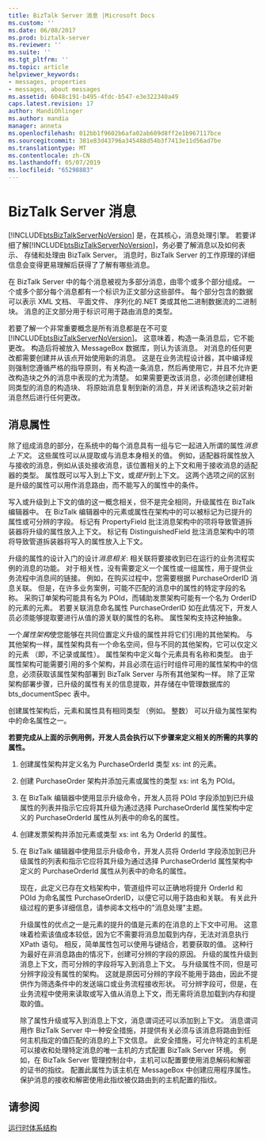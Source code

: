 ```yaml
---
title: BizTalk Server 消息 |Microsoft Docs
ms.custom: ''
ms.date: 06/08/2017
ms.prod: biztalk-server
ms.reviewer: ''
ms.suite: ''
ms.tgt_pltfrm: ''
ms.topic: article
helpviewer_keywords:
- messages, properties
- messages, about messages
ms.assetid: 6048c191-b495-4fdc-b547-e3e322340a49
caps.latest.revision: 17
author: MandiOhlinger
ms.author: mandia
manager: anneta
ms.openlocfilehash: 012bb1f9602b6afa02ab609d8ff2e1b967117bce
ms.sourcegitcommit: 381e83d43796a345488d54b3f7413e11d56ad7be
ms.translationtype: MT
ms.contentlocale: zh-CN
ms.lasthandoff: 05/07/2019
ms.locfileid: "65298883"
---
```

# <a name="the-biztalk-server-message"></a>BizTalk Server 消息
[!INCLUDE[btsBizTalkServerNoVersion](../includes/btsbiztalkservernoversion-md.md)] 是，在其核心，消息处理引擎。 若要详细了解[!INCLUDE[btsBizTalkServerNoVersion](../includes/btsbiztalkservernoversion-md.md)]，务必要了解消息以及如何表示、 存储和处理由 BizTalk Server。 消息时，BizTalk Server 的工作原理的详细信息会变得更易理解后获得了了解有哪些消息。  
  
 在 BizTalk Server 中的每个消息被视为多部分消息，由零个或多个部分组成。 一个或多个部分每个消息都有一个标识为正文部分这些部件。 每个部分包含的数据可以表示 XML 文档、 平面文件、 序列化的.NET 类或其他二进制数据流的二进制块。 消息的正文部分用于标识可用于路由消息的类型。  
  
 若要了解一个非常重要概念是所有消息都是在不可变[!INCLUDE[btsBizTalkServerNoVersion](../includes/btsbiztalkservernoversion-md.md)]。 这意味着，构造一条消息后，它不能更改。 构造后将被放入 MessageBox 数据库，则认为该消息。 对消息的任何更改都需要创建并从该点开始使用新的消息。 这是在业务流程设计器，其中编译规则强制您遵循严格的指导原则，有关构造一条消息，然后再使用它，并且不允许更改构造块之外的消息中表现的尤为清楚。 如果需要更改该消息，必须创建创建相同类型的消息的构造块、 将原始消息复制到新的消息，并关闭该构造块之前对新消息然后进行任何更改。  
  
## <a name="message-properties"></a>消息属性  
 除了组成消息的部分，在系统中的每个消息具有一组与它一起进入所谓的属性*消息上下文*。 这些属性可以从提取或与消息本身相关的值。 例如，适配器将属性放入与接收的消息，例如从该处接收消息，该位置相关的上下文和用于接收消息的适配器的类型。 属性既可以写入到上下文，或*提升*到上下文。 这两个选项之间的区别是升级的属性可以用作消息路由，而不能写入的属性中的条件。  
  
 写入或升级到上下文的值的这一概念相关，但不是完全相同，升级属性在 BizTalk 编辑器中。 在 BizTalk 编辑器中的元素或属性在架构中的可以被标记为已提升的属性或可分辨的字段。 标记有 PropertyField 批注消息架构中的项将导致管道拆装器将升级的属性放入上下文。 标记有 DistinguishedField 批注消息架构中的项将导致管道拆装器将写入的属性放入上下文。  
  
 升级的属性的设计入门的设计*消息相关*: 相关联将要接收到已在运行的业务流程实例的消息的功能。 对于相关性，没有需要定义一个属性或一组属性，用于提供业务流程中消息间的链接。 例如，在购买过程中，您需要根据 PurchaseOrderID 消息关联。 但是，在许多业务案例，可能不匹配的消息中的属性的特定字段的名称。 采购订单架构可能具有名为 POId，而辅助发票架构可能有一个名为 OrderID 的元素的元素。 若要关联消息命名属性 PurchaseOrderID 如在此情况下，开发人员必须能够提取要进行从值的源关联的属性的名称。 属性架构支持这种抽象。  
  
 一个*属性架构*使您能够在共同位置定义升级的属性并将它们引用的其他架构。 与其他架构一样，属性架构具有一个命名空间，但与不同的其他架构，它可以仅定义的元素 （即，不记录或属性）。 属性架构中定义每个元素具有名称和类型。 由于属性架构可能需要引用的多个架构，并且必须在运行时组件可用的属性架构中的信息，必须获取该属性架构部署到 BizTalk Server 与所有其他架构一样。 除了正常架构部署步骤，已升级的属性有关的信息提取，并存储在中管理数据库的 bts_documentSpec 表中。  
  
 创建属性架构后，元素和属性具有相同类型 （例如。 整数） 可以升级为属性架构中的命名属性之一。  
  
 **若要完成从上面的示例用例，开发人员会执行以下步骤来定义相关的所需的共享的属性。**  
  
1. 创建属性架构并定义名为 PurchaseOrderId 类型 xs: int 的元素。  
  
2. 创建 PurchaseOrder 架构并添加元素或属性的类型 xs: int 名为 POId。  
  
3. 在 BizTalk 编辑器中使用显示升级命令，开发人员将 POId 字段添加到已升级属性的列表并指示它应将其升级为通过选择 PurchaseOrderId 属性架构中定义的 PurchaseOrderId 属性从列表中的命名的属性。  
  
4. 创建发票架构并添加元素或类型 xs: int 名为 OrderId 的属性。  
  
5. 在 BizTalk 编辑器中使用显示升级命令，开发人员将 OrderId 字段添加到已升级属性的列表和指示它应将其升级为通过选择 PurchaseOrderId 属性架构中定义的 PurchaseOrderId 属性从列表中的命名的属性。  
  
   现在，此定义已存在文档架构中，管道组件可以正确地将提升 OrderId 和 POId 为命名属性 PurchaseOrderID，以便它可以用于路由和关联。 有关此升级过程的更多详细信息，请参阅本文档中的"消息处理"主题。  
  
   升级属性的优点之一是元素的提升的值是元素的在消息的上下文中可用。 这意味着检索该值成本较低，因为它不需要将消息加载到内存，无法对消息执行 XPath 语句。 相反，简单属性包可以使用与键结合，若要获取的值。 这种行为最好在非消息路由的情况下，创建可分辨的字段的原因。 升级的属性升级到消息上下文，而可分辨的字段将写入到消息上下文。 与升级属性不同，但是可分辨字段没有属性的架构。 这就是原因可分辨的字段不能用于路由，因此不提供作为筛选条件中的发送端口或业务流程接收形状。 可分辨字段可，但是，在业务流程中使用来读取或写入值从消息上下文，而无需将消息加载到内存和提取的值。  
  
   除了属性升级或写入到消息上下文，消息谓词还可以添加到上下文。 消息谓词用作 BizTalk Server 中一种安全措施，并提供有关必须与该消息将路由到任何主机指定的值匹配的消息的上下文信息。 此安全措施，可允许特定的主机是可以接收和处理特定消息的唯一主机的方式配置 BizTalk Server 环境。 例如，在 BizTalk Server 管理控制台中，主机可以配置要使用消息解码和解密的证书的指纹。 配置此属性为该主机在 MessageBox 中创建应用程序属性。 保护消息的接收和解密使用此指纹被仅路由到的主机配置的指纹。  
  
## <a name="see-also"></a>请参阅  
 [运行时体系结构](../core/runtime-architecture.md)